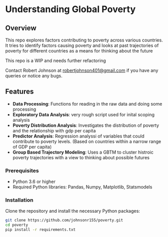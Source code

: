 # Understanding Global Poverty 

## Overview
This repo  explores factors contributing to poverty across various countries. It tries to identify factors causing poverty and looks at past trajectories of poverty for different countries as a means for thinking about the future

This repo is a WIP and needs further refactoring

Contact Robert Johnson at robertjohnson401@gmail.com if you have any queries or notice any bugs.

## Features
- **Data Processing**: Functions for reading in the raw data and doing some processing
- **Exploratory Data Analysis**: very rough script used for inital scoping analysis
- **Poverty Distribution Analysis**: Investigates the distribution of poverty and the relationship with gdp per capita
- **Predictor Analysis**: Regression analyssi of variables that could contribute to poverty levels. (Based on countries within a narrow range of GDP per capita)
- **Group Based Trajectory Modeling**: Uses a GBTM to cluster histroic poverty trajectories with a view to thinking about possible futures


### Prerequisites
- Python 3.6 or higher
- Required Python libraries: Pandas, Numpy, Matplotlib, Statsmodels

### Installation
Clone the repository and install the necessary Python packages:

```bash
git clone https://github.com/johnsonr155/poverty.git
cd poverty
pip install -r requirements.txt
